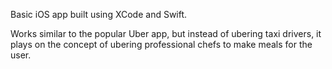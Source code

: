 Basic iOS app built using XCode and Swift. 

Works similar to the popular Uber app, but instead of ubering taxi drivers, it plays on the concept of ubering professional chefs to make meals for the user. 